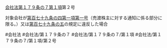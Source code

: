 [会社法第１７９条の７第１項](会社法＿＿＿＿第１７９条の７第１項)第２号

対象会社が[第百七十九条の四第一項第一号](会社法＿＿＿＿第１７９条の４第１項第１号)（売渡株主に対する通知に係る部分に限る。）又は[第百七十九条の五](会社法＿＿＿＿第１７９条の５)の規定に違反した場合


#会社法
#会社法/第１７９条の７
#会社法/第１７９条の７/第１項
#会社法/第１７９条の７/第１項/第２号
